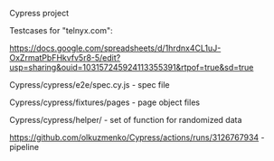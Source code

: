 Cypress project

Testcases for "telnyx.com":


https://docs.google.com/spreadsheets/d/1hrdnx4CL1uJ-OxZrmatPbFHkvfv5r8-5/edit?usp=sharing&ouid=103157245924113355391&rtpof=true&sd=true 


Cypress/cypress/e2e/spec.cy.js - spec file


Cypress/cypress/fixtures/pages - page object files


Cypress/cypress/helper/ - set of function for randomized data

https://github.com/olkuzmenko/Cypress/actions/runs/3126767934 - pipeline

